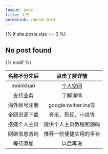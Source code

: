 ```yaml
---
layout: page
title: 关于
permalink: /about.html
---
```


{% if site.posts.size == 0 %}
  <h2>No post found</h2>
{% endif %}



<br>

|  名称不分先后   | 点击了解详情  |
|  :----:  |  :----:  |
| moinkhao | [个人空间](https://h539251932.github.io/moinkhao) |
|  支持业务   | 了解详情  |
|  海外账号注册   | google.twitter.ins等  |
|  全网资源下载   | 音乐、影视、小说等  |
|  搭建个人主页   | 提供个人主页教程和源码  |
|  网络信息咨询   | 推荐一些便捷实用的平台  |
|  等待添加   | 以后再说  |
